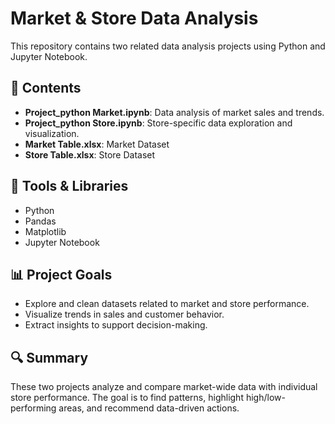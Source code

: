 # Market & Store Data Analysis

This repository contains two related data analysis projects using Python and Jupyter Notebook.

## 📁 Contents
- **Project_python Market.ipynb**: Data analysis of market sales and trends.
- **Project_python Store.ipynb**: Store-specific data exploration and visualization.
- **Market Table.xlsx**: Market Dataset
- **Store Table.xlsx**: Store Dataset

## 🧰 Tools & Libraries
- Python
- Pandas
- Matplotlib
- Jupyter Notebook

## 📊 Project Goals
- Explore and clean datasets related to market and store performance.
- Visualize trends in sales and customer behavior.
- Extract insights to support decision-making.

## 🔍 Summary
These two projects analyze and compare market-wide data with individual store performance. The goal is to find patterns, highlight high/low-performing areas, and recommend data-driven actions.
